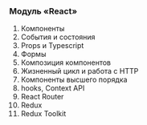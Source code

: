 ### Модуль «React»
1. Компоненты
2. События и состояния
3. Props и Typescript
4. Формы
5. Композиция компонентов
6. Жизненный цикл и работа с HTTP
7. Компоненты высшего порядка
8. hooks, Context API
9. React Router
10. Redux
11. Redux Toolkit